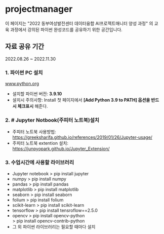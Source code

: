 # projectmanager
이 페이지는 "2022 동부여성발전센터 데이터융합 AI프로젝트매니터 양성 과정" 의 
교육 과정에서 강의된 파이썬 완성코드를 공유하기 위한 공간입니다.

## 자료 공유 기간 ##
2022.08.26 ~ 2022.11.30

### 1. 파이썬 PC 설치
www.python.org 

 - 설치할 파이썬 버전: **3.9.10** 
 - 설치시 주의사항: 
   Install 첫 페이지에서 **[Add Python 3.9 to PATH] 옵션을 반드시 체크표시** 해준다.
  
 
### 2. # Jupyter Notbook(주피터 노트북)설치
 - 주피터 노트북 사용방법: https://greeksharifa.github.io/references/2019/01/26/Jupyter-usage/
 - 주피터 노트북 extention  설치: https://junpyopark.github.io/Jupyter_Extension/


### 3. 수업시간에 사용할 라이브러리

* Jupyter notebook  > pip install jupyter
* numpy             > pip install numpy
* pandas            > pip install pandas
* matplotlib        > pip install matplotlib
* seaborn           > pip install seaborn
* folium            > pip install folium
* scikit-learn      > pip install scikit-learn
* tensorflow        > pip install tensroflow==2.5.0
* opencv            > pip install opencv-python     
                    > pip install opencv-contrib-python
* 그 외 파이썬 라이브러리는 필요할 때마다 설치
